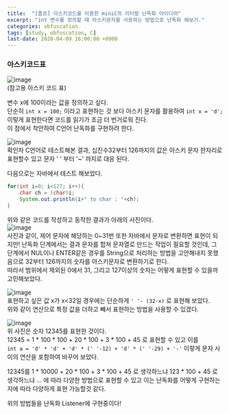 ```yaml
---
title:  "[졸프] 아스키코드를 이용한 miniC의 리터럴 난독화 아이디어"
excerpt: "int 변수를 정의할 때 아스키문자를 사용하는 방법으로 난독화 해보기."
categories: obfuscation
tags: [study, obfuscation, C]
last-date: 2020-04-09 16:00:00 +0900
---
```

  
### 아스키코드표
![image](https://user-images.githubusercontent.com/26894351/78863834-728fa400-7a75-11ea-8911-2f14092c378f.png)  
(참고용 아스키 코드 표)  

변수 x에 100이라는 값을 정의하고 싶다.  
단순히 `int x = 100;` 이라고 표현하는 것 보다 아스키 문자를 활용하여 `int x = 'd';` 이렇게 표현한다면 코드를 읽기가 조금 더 번거로워 진다.  
이 점에서 착안하여 C언어 난독화를 구현하려 한다. 
  
![image](https://user-images.githubusercontent.com/26894351/78871438-a8875500-7a82-11ea-80c5-443a7c95a0f7.png)  
확인차 C언어로 테스트해본 결과, 십진수32부터 126까지의 값은 아스키 문자 한자리로 표현할수 있고 문자 ' ' 부터 '\~' 까지로 대응 된다.  
  
다음으로는 자바에서 테스트 해보았다.    
``` JAVA
for(int i=0; i<127; i++){
    char ch = (char)i;
    System.out.println(i+" to char : "+ch);
}
```
위와 같은 코드를 작성하고 동작한 결과가 아래의 사진이다.  
![image](https://user-images.githubusercontent.com/26894351/78871834-4844e300-7a83-11ea-83dc-00fbc60360da.png)  
사진과 같이, 제어 문자에 해당하는 0\~31번 또한 자바에서 문자로 변환하면 표현이 되지만! 난독화 단계에서는 결과 문자를 합쳐 문자열로 만드는 작업이 필요할 것인데, 그 단계에서 NUL이나 ENTER같은 경우를 String으로 처리하는 방법을 고안해내지 못했음으로 32부터 126까지의 숫자를 아스키문자로 변환하기로 한다.  
따라서 범위에서 제외된 0에서 31, 그리고 127이상의 숫자는 어떻게 표현할 수 있을까 고민해보았다.  
  
![image](https://user-images.githubusercontent.com/26894351/78868856-94d9ef80-7a7e-11ea-9175-3e3cdd59bf83.png)  
표현하고 싶은 값 x가 x<32일 경우에는 단순하게 `' '- (32-x)` 로 표현해 보았다.  
위와 같이 연산으로 특정 값을 더하고 빼서 표현하는 방법을 사용할 수 있겠다.  
  
![image](https://user-images.githubusercontent.com/26894351/78865270-3d388580-7a78-11ea-953b-1261fd9a9928.png)  
위 사진은 숫자 12345를 표현한 것이다.  
12345 = 1 * 100 * 100 + 20 * 100 + 3 * 100 + 45 로 표현할 수 있고 이를  
`int a = 'd' * 'd' + 'd' * (' '-12) + 'd' * (' '-29) + '-'` 이렇게 문자 사이의 연산을 포함하여 바꾸어 보았다.  

12345를 1 * 10000 + 20 * 100 + 3 * 100 + 45 로 생각하느냐 123 * 100 + 45 로 생각하느냐 ... 에 따라 다양한 방법으로 표현할 수 있고 이는 난독화를 어떻게 구현하는지에 따라 다양하게 표현 가능할것 같다.  

위의 방법들을 난독화 Listener에 구현중이다!  
